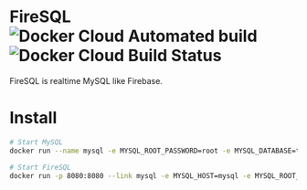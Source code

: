 # FireSQL ![Docker Cloud Automated build](https://img.shields.io/docker/cloud/automated/nyanpass/firesql.svg) ![Docker Cloud Build Status](https://img.shields.io/docker/cloud/build/nyanpass/firesql.svg)
FireSQL is realtime MySQL like Firebase.

# Install
```bash
# Start MySQL
docker run --name mysql -e MYSQL_ROOT_PASSWORD=root -e MYSQL_DATABASE=testdb -d mysql --character-set-server=utf8mb4 --collation-server=utf8mb4_bin --server-id=1 --default_authentication_plugin=mysql_native_password

# Start FireSQL
docker run -p 8080:8080 --link mysql -e MYSQL_HOST=mysql -e MYSQL_ROOT_PASSWORD=root -e MYSQL_DATABASE=testdb -td nyanpass/firesql
```
